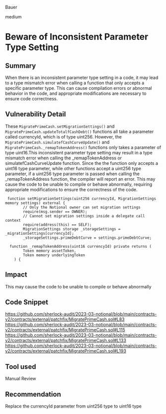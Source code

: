 Bauer

medium

# Beware of Inconsistent Parameter Type Setting

## Summary
When there is an inconsistent parameter type setting in a code, it may lead to a type mismatch error when calling a function that only accepts a specific parameter type. This can cause compilation errors or abnormal behavior in the code, and appropriate modifications are necessary to ensure code correctness.

## Vulnerability Detail
These `MigratePrimeCash.setMigrationSettings()` and `MigratePrimeCash.updateTotalfCashDebt()` functions all take a parameter called currencyId, which is of type uint256. However, the `MigratePrimeCash.simulatefCashCurveUpdate()` and `MigratePrimeCash._remapTokenAddress()`  functions only takes a parameter of type uint16.This inconsistent parameter type setting may result in a type mismatch error when calling the _remapTokenAddress or simulatefCashCurveUpdate function. Since the the function only accepts a uint16 type parameter, while other functions accept a uint256 type parameter, if a uint256 type parameter is passed when calling the _remapTokenAddress function, the compiler will report an error. This may cause the code to be unable to compile or behave abnormally, requiring appropriate modifications to ensure the correctness of the code.
```solidity
 function setMigrationSettings(uint256 currencyId, MigrationSettings memory settings) external {
        // Only the Notional owner can set migration settings
        require(msg.sender == OWNER);
        // Cannot set migration settings inside a delegate call context
        require(address(this) == SELF);
        MigrationSettings storage _storageSettings = _migrationSettings[currencyId];
        _storageSettings.primeDebtCurve = settings.primeDebtCurve;
```
```solidity
  function _remapTokenAddress(uint16 currencyId) private returns (
        Token memory assetToken,
        Token memory underlyingToken
    ) {
```


## Impact
 This may cause the code to be unable to compile or behave abnormally

## Code Snippet
https://github.com/sherlock-audit/2023-03-notional/blob/main/contracts-v2/contracts/external/patchfix/MigratePrimeCash.sol#L83
https://github.com/sherlock-audit/2023-03-notional/blob/main/contracts-v2/contracts/external/patchfix/MigratePrimeCash.sol#L115
https://github.com/sherlock-audit/2023-03-notional/blob/main/contracts-v2/contracts/external/patchfix/MigratePrimeCash.sol#L133
https://github.com/sherlock-audit/2023-03-notional/blob/main/contracts-v2/contracts/external/patchfix/MigratePrimeCash.sol#L193

## Tool used

Manual Review

## Recommendation
Replace the currencyId parameter from uint256 type to uint16 type
